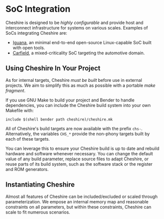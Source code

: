 # SoC Integration

Cheshire is designed to be *highly configurable* and provide host and interconnect infrastructure for systems on various scales. Examples of SoCs integrating Cheshire are:

- [Iguana](https://github.com/pulp-platform/iguana), an minimal end-to-end open-source Linux-capable SoC built with open tools.
- [Carfield](https://github.com/pulp-platform/carfield), a mixed-criticality SoC targeting the automotive domain.

## Using Cheshire In Your Project

As for internal targets, Cheshire *must be built* before use in external projects. We aim to simplify this as much as possible with a portable *make fragment*.

If you use GNU Make to build your project and Bender to handle dependencies, you can include the Cheshire build system into your own Makefile with:

```make
include $(shell bender path cheshire)/cheshire.mk
```

All of Cheshire's build targets are now available with the prefix `chs-`. Alternatively, the variables `CHS_*` provide the non-phony targets built by each of these targets.

You can leverage this to ensure your Cheshire build is up to date and rebuild hardware and software whenever necessary. You can change the default value of any build parameter, replace source files to adapt Cheshire, or reuse parts of its build system, such as the software stack or the register and ROM generators.

## Instantiating Cheshire

Almost all features of Cheshire can be included/excluded or scaled through parameterization. We empose an internal memory map and reasonable constraints on all parameters, but within these constraints, Cheshire can scale to fit numerous scenarios.
